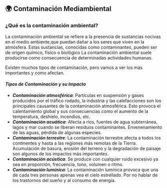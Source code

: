 ## 🌍 Contaminación Mediambiental

### ¿Qué es la contaminación ambiental?

La contaminación ambiental se refiere a la presencia de sustancias nocivas en el medio ambiente,que puedan dañar a los seres que viven en la atmósfera.
Estas sustancias, conocidas como contaminantes, pueden ser de origen químico, físico o biolôgico
La contaminación ambiental suele producirse como consecuencia de determinadas actividades humanas.

Existen muchos tipos de contaminación, pero vamos a ver los más importantes y como afectan.

#### _**Tipos de Contaminación y su Impacto**_

- _**Contaminación atmosférica**_: Partículas en suspensión y gases producidos por el tráfico rodado, la industria y las calefacciones son los principales causantes de la contaminación atmosférica. Esto provoca el calentamiento global y sus consecuencias como el aumento de la temperatura, deshielo, incendios, etc.
- _**Contaminación acuática**_: Afecta a ríos, fuentes de agua subterránea, lagos y mar cuando se liberan residuos contaminantes. Envenenamiento de las aguas, pérdida de algunas especies.
- _**Contaminación terrestre**_: La contaminación terrestre afecta a todos los continentes y hasta a las regiones más remotas de la Tierra. Acumulación de basura, erosión del terreno y la degradación de paisaje son algunos de los impactos más importantes.
- _**Contaminación acústica**_: Se produce con cualquier ruido excesivo ya sea en proporción, frecuencia, tono, volumen o ritmo.
- _**Contaminación lumínica**_: La contaminación lumínica provoca que una de cada tres personas apenas vea el cielo estrellado. Por no hablar de los trastornos del sueño y al consumo de energía.
